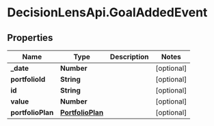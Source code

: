 # DecisionLensApi.GoalAddedEvent

## Properties
Name | Type | Description | Notes
------------ | ------------- | ------------- | -------------
**_date** | **Number** |  | [optional] 
**portfolioId** | **String** |  | [optional] 
**id** | **String** |  | [optional] 
**value** | **Number** |  | [optional] 
**portfolioPlan** | [**PortfolioPlan**](PortfolioPlan.md) |  | [optional] 


